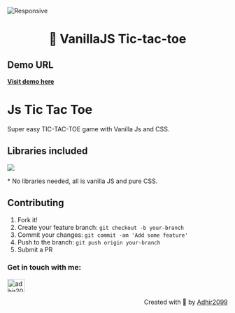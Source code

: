 ![Responsive](https://img.shields.io/badge/Responsive-Yes-ff69b4)

<h1 align="center"> 👋 VanillaJS Tic-tac-toe</h1>

## Demo URL
<p align="left">
  <a href="https://adhir2099.github.io/js-tic-tac-toe/">
    <b>Visit demo here</b>
  </a>
</p>

# Js Tic Tac Toe
Super easy TIC-TAC-TOE game with Vanilla Js and CSS.

## Libraries included
<p align="left">
  <a href="https://skillicons.dev">
    <img src="https://skillicons.dev/icons?i=js,css,html" />
  </a>
</p>
* No libraries needed, all is vanilla JS and pure CSS.

## Contributing

1. Fork it!
2. Create your feature branch: `git checkout -b your-branch`
3. Commit your changes: `git commit -am 'Add some feature'`
4. Push to the branch: `git push origin your-branch`
5. Submit a PR


<h3 align="left">Get in touch with me:</h3>
<p align="left">
<a href="https://www.linkedin.com/in/adhir-serrano/" target="blank"><img align="center" src="https://raw.githubusercontent.com/rahuldkjain/github-profile-readme-generator/master/src/images/icons/Social/linked-in-alt.svg" alt="adhir2099" height="30" width="40" /></a>
</p>
<p align="right" > Created with 🧡 by <a href="https://github.com/adhir2099">Adhir2099</a></p>
